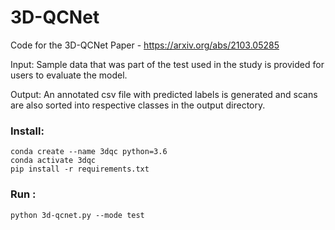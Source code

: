 # 3D-QCNet

Code for the 3D-QCNet Paper - https://arxiv.org/abs/2103.05285

Input: Sample data that was part of the test used in the study is provided for users to evaluate the model.

Output: An annotated csv file with predicted labels is generated and scans are also sorted into respective classes in the output directory.

### Install:


    conda create --name 3dqc python=3.6
    conda activate 3dqc
    pip install -r requirements.txt




### Run : 
    python 3d-qcnet.py --mode test

